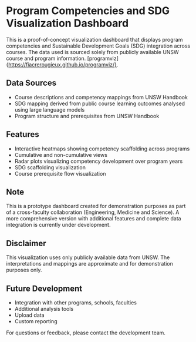 # Program Competencies and SDG Visualization Dashboard

This is a proof-of-concept visualization dashboard that displays program competencies and Sustainable Development Goals (SDG) integration across courses. The data used is sourced solely from publicly available UNSW course and program information. [programviz]{https://fiacrerougieux.github.io/programviz/}.

## Data Sources
- Course descriptions and competency mappings from UNSW Handbook
- SDG mapping derived from public course learning outcomes analysed using large language models
- Program structure and prerequisites from UNSW Handbook

## Features
- Interactive heatmaps showing competency scaffolding across programs
- Cumulative and non-cumulative views
- Radar plots visualizing competency development over program years
- SDG scaffolding visualization
- Course prerequisite flow visualization

## Note
This is a prototype dashboard created for demonstration purposes as part of a cross-faculty collaboration (Engineering, Medicine and Science). A more comprehensive version with additional features and complete data integration is currently under development.

## Disclaimer
This visualization uses only publicly available data from UNSW. The interpretations and mappings are approximate and for demonstration purposes only.

## Future Development
- Integration with other programs, schools, faculties
- Additional analysis tools
- Upload data
- Custom reporting 

For questions or feedback, please contact the development team.
